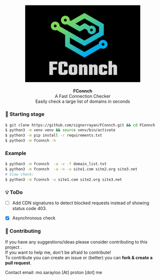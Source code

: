 <h3 align="center"><img src="media/logo.png" alt="logo" height="250px"></h3>

<p align="center">
    <b>FConnch</b><br>
    A Fast Connection Checker
    <br>Easily check a large list of domains in seconds
    <br>
</p>

### :blue_book: Starting stage
```bash
$ git clone https://github.com/signorrayan/FConnch.git && cd FConnch
$ python3 -m venv venv && source venv/bin/activate
$ python3 -m pip install -r requirements.txt
$ python3 -m fconnch -h
```

### Example
```bash
$ python3 -m fconnch  -a -v -f domain_list.txt
$ python3 -m fconnch  -a -n -u site1.com site2.org site3.net
# Slow check:
$ python3 -m fconnch -u site1.com site2.org site3.net
```


### :bulb: ToDo
- [ ] Add CDN signatures to detect blocked requests instead of showing status code 403.
- [x] Asynchronous check


### :trident: Contributing
If you have any suggestions/ideas please consider contributing to this project .\
If you want to help me, don't be afraid to contribute!\
To contribute you can create an issue or (better) you can **fork & create a pull request**.

Contact email: mo.sarayloo [At] proton [dot] me